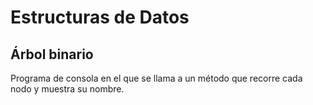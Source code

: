 # Estructuras de Datos
## Árbol binario
Programa de consola en el que se llama a un método que recorre cada nodo y muestra su nombre.
